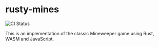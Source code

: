 # rusty-mines

![CI Status](https://travis-ci.org/skaggmannen/rusty-mines.svg?branch=master)

This is an implementation of the classic Mineweeper game using Rust, WASM and JavaScript.
